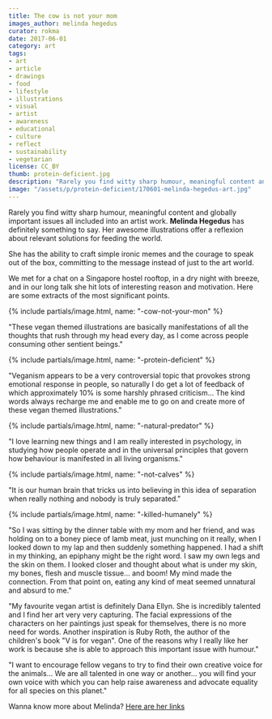 ```yaml
---
title: The cow is not your mom
images_author: melinda hegedus
curator: rokma
date: 2017-06-01
category: art
tags:
- art
- article
- drawings
- food
- lifestyle
- illustrations
- visual
- artist
- awareness
- educational
- culture
- reflect
- sustainability
- vegetarian
license: CC_BY
thumb: protein-deficient.jpg
description: "Rarely you find witty sharp humour, meaningful content and globally important issues all included into an artist work. Melinda has definitely something to say. Her awesome illustrations offer a reflexion about relevant solutions for feeding the world. She has the ability to craft simple ironic memes and the courage to speak out of the box, committing to the message instead of just to the art world."
image: "/assets/p/protein-deficient/170601-melinda-hegedus-art.jpg"
---
```


Rarely you find witty sharp humour, meaningful content and globally important issues all included into an artist work. **Melinda Hegedus** has definitely something to say. Her awesome illustrations offer a reflexion about relevant solutions for feeding the world.

She has the ability to craft simple ironic memes and the courage to speak out of the box, committing to the message instead of just to the art world.

We met for a chat on a Singapore hostel rooftop, in a dry night with breeze, and in our long talk she hit lots of interesting reason and motivation. Here are some extracts of the most significant points.

{% include partials/image.html, name: "-cow-not-your-mon" %}

"These vegan themed illustrations are basically manifestations of all the thoughts that rush through my head every day, as I come across people consuming other sentient beings."

{% include partials/image.html, name: "-protein-deficient" %}

"Veganism appears to be a very controversial topic that provokes strong emotional response in people, so naturally I do get a lot of feedback of which approximately 10% is some harshly phrased criticism... The kind words always recharge me and enable me to go on and create more of these vegan themed illustrations."

{% include partials/image.html, name: "-natural-predator" %}

"I love learning new things and I am really interested in psychology, in studying how people operate and in the universal principles that govern how behaviour is manifested in all living organisms."

{% include partials/image.html, name: "-not-calves" %}

"It is our human brain that tricks us into believing in this idea of separation when really nothing and nobody is truly separated."

{% include partials/image.html, name: "-killed-humanely" %}

"So I was sitting by the dinner table with my mom and her friend, and was holding on to a boney piece of lamb meat, just munching on it really, when I looked down to my lap and then suddenly something happened. I had a shift in my thinking, an epiphany might be the right word. I saw my own legs and the skin on them. I looked closer and thought about what is under my skin, my bones, flesh and muscle tissue... and boom! My mind made the connection. From that point on, eating any kind of meat seemed unnatural and absurd to me."

"My favourite vegan artist is definitely Dana Ellyn. She is incredibly talented and I find her art very very capturing. The facial expressions of the characters on her paintings just speak for themselves, there is no more need for words. Another inspiration is Ruby Roth, the author of the children's book "V is for vegan". One of the reasons why I really like her work is because she is able to approach this important issue with humour."

"I want to encourage fellow vegans to try to find their own creative voice for the animals... We are all talented in one way or another... you will find your own voice with which you can help raise awareness and advocate equality for all species on this planet."

Wanna know more about Melinda? [Here are her links](/images_author/melinda-hegedus/)
